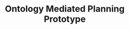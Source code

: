 ---
title: "Ontology Mediated Planning Prototype"

description: "This prototype implements our ontology-mediated planning framework which allows to integrate OWL ontologies with PDDL programs for automated planning."


category: 'Prototypes'

keywords:
- 'Ontologies'
- 'Automated Planning'
- 'Robotics'

external_link: https://github.com/PKoopmann/ontology-mediated-planning
---